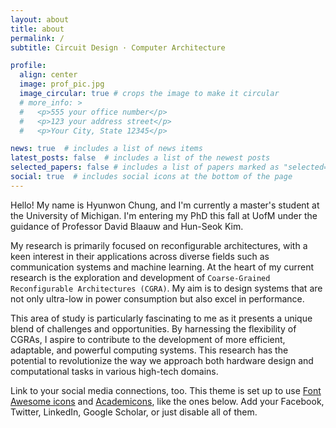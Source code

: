 ```yaml
---
layout: about
title: about
permalink: /
subtitle: Circuit Design · Computer Architecture

profile:
  align: center
  image: prof_pic.jpg
  image_circular: true # crops the image to make it circular
  # more_info: >
  #   <p>555 your office number</p>
  #   <p>123 your address street</p>
  #   <p>Your City, State 12345</p>

news: true  # includes a list of news items
latest_posts: false  # includes a list of the newest posts
selected_papers: false # includes a list of papers marked as "selected={true}"
social: true  # includes social icons at the bottom of the page
---
```


Hello! My name is Hyunwon Chung, and I'm currently a master's student at the University of Michigan. I'm entering my PhD this fall at UofM under the guidance of Professor David Blaauw and Hun-Seok Kim.

My research is primarily focused on reconfigurable architectures, with a keen interest in their applications across diverse fields such as communication systems and machine learning. At the heart of my current research is the exploration and development of `Coarse-Grained Reconfigurable Architectures (CGRA)`. My aim is to design systems that are not only ultra-low in power consumption but also excel in performance.

This area of study is particularly fascinating to me as it presents a unique blend of challenges and opportunities. By harnessing the flexibility of CGRAs, I aspire to contribute to the development of more efficient, adaptable, and powerful computing systems. This research has the potential to revolutionize the way we approach both hardware design and computational tasks in various high-tech domains.


Link to your social media connections, too. This theme is set up to use [Font Awesome icons](https://fontawesome.com/) and [Academicons](https://jpswalsh.github.io/academicons/), like the ones below. Add your Facebook, Twitter, LinkedIn, Google Scholar, or just disable all of them.